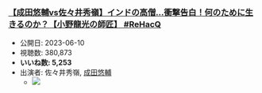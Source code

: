 ### [【成田悠輔vs佐々井秀嶺】インドの高僧…衝撃告白！何のために生きるのか？【小野龍光の師匠】 #ReHacQ](https://www.youtube.com/watch?v=TauL_MZtAHw)
-   公開日: 2023-06-10
-   視聴数: 380,873
-   **いいね数: 5,253**
-   出演者: 佐々井秀嶺, [成田悠輔](/rehacq_fan/people/成田悠輔 "wikilink")
    - [![](https://img.youtube.com/vi/TauL_MZtAHw/hqdefault.jpg)](https://www.youtube.com/watch?v=TauL_MZtAHw)
